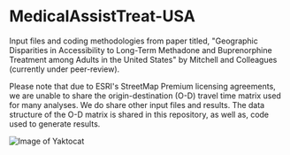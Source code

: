# MedicalAssistTreat-USA
Input files and coding methodologies from paper titled, "Geographic Disparities in Accessibility to Long-Term Methadone and Buprenorphine Treatment among Adults in the United States" by Mitchell and Colleagues (currently under peer-review).


Please note that due to ESRI's StreetMap Premium licensing agreements, we are unable to share the origin-destination (O-D) travel time matrix used for many analyses. We do share other input files and results. The data structure of the O-D matrix is shared in this repository, as well as, code used to generate results.

![Image of Yaktocat](https://octodex.github.com/images/yaktocat.png)
